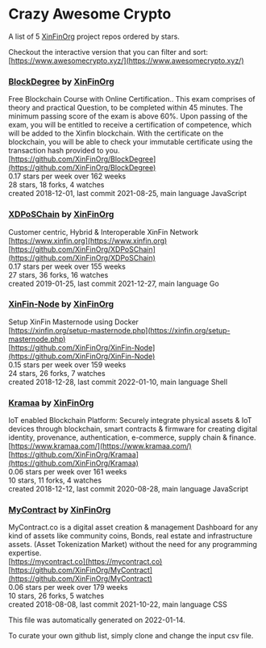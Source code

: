 # Crazy Awesome Crypto
A list of 5 [XinFinOrg](https://github.com/XinFinOrg) project repos ordered by stars.  

Checkout the interactive version that you can filter and sort: 
[https://www.awesomecrypto.xyz/](https://www.awesomecrypto.xyz/)  


### [BlockDegree](https://github.com/XinFinOrg/BlockDegree) by [XinFinOrg](https://github.com/XinFinOrg)  
Free Blockchain Course with Online Certification.. This exam comprises of theory and practical Question, to be completed within 45 minutes. The minimum passing score of the exam is above 60%. Upon passing of the exam, you will be entitled to receive a certification of competence, which will be added to the Xinfin blockchain. With the certificate on the blockchain, you will be able to check your immutable certificate using the transaction hash provided to you.  
[https://github.com/XinFinOrg/BlockDegree](https://github.com/XinFinOrg/BlockDegree)  
0.17 stars per week over 162 weeks  
28 stars, 18 forks, 4 watches  
created 2018-12-01, last commit 2021-08-25, main language JavaScript  


### [XDPoSChain](https://github.com/XinFinOrg/XDPoSChain) by [XinFinOrg](https://github.com/XinFinOrg)  
Customer centric, Hybrid & Interoperable XinFin Network  
[https://www.xinfin.org](https://www.xinfin.org)  
[https://github.com/XinFinOrg/XDPoSChain](https://github.com/XinFinOrg/XDPoSChain)  
0.17 stars per week over 155 weeks  
27 stars, 36 forks, 16 watches  
created 2019-01-25, last commit 2021-12-27, main language Go  


### [XinFin-Node](https://github.com/XinFinOrg/XinFin-Node) by [XinFinOrg](https://github.com/XinFinOrg)  
Setup XinFin Masternode using Docker  
[https://xinfin.org/setup-masternode.php](https://xinfin.org/setup-masternode.php)  
[https://github.com/XinFinOrg/XinFin-Node](https://github.com/XinFinOrg/XinFin-Node)  
0.15 stars per week over 159 weeks  
24 stars, 26 forks, 7 watches  
created 2018-12-28, last commit 2022-01-10, main language Shell  


### [Kramaa](https://github.com/XinFinOrg/Kramaa) by [XinFinOrg](https://github.com/XinFinOrg)  
IoT enabled Blockchain Platform: Securely integrate physical assets & IoT devices through blockchain, smart contracts & firmware for creating digital identity, provenance, authentication, e-commerce, supply chain & finance.  
[https://www.kramaa.com/](https://www.kramaa.com/)  
[https://github.com/XinFinOrg/Kramaa](https://github.com/XinFinOrg/Kramaa)  
0.06 stars per week over 161 weeks  
10 stars, 11 forks, 4 watches  
created 2018-12-12, last commit 2020-08-28, main language JavaScript  


### [MyContract](https://github.com/XinFinOrg/MyContract) by [XinFinOrg](https://github.com/XinFinOrg)  
MyContract.co is a digital asset creation & management Dashboard for any kind of assets like community coins, Bonds, real estate and infrastructure assets. (Asset Tokenization Market) without the need for any programming expertise.  
[https://mycontract.co](https://mycontract.co)  
[https://github.com/XinFinOrg/MyContract](https://github.com/XinFinOrg/MyContract)  
0.06 stars per week over 179 weeks  
10 stars, 26 forks, 5 watches  
created 2018-08-08, last commit 2021-10-22, main language CSS  


This file was automatically generated on 2022-01-14.  

To curate your own github list, simply clone and change the input csv file.  